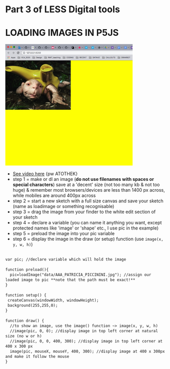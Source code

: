 # Part 3 of LESS Digital tools

# LOADING IMAGES IN P5JS 
<img src="https://github.com/karenanndonnachie/LESS/blob/main/previewImages/turtle_topLeft.JPG" width="400px"/><br/>
* [See video here](https://vimeo.com/602397543) {pw ATOTHEK}
* step 1 = make or dl an image (**do not use filenames with spaces or special characters**) save at a 'decent' size (not too many kb & not too huge) & remember most browsers/devices are less than 1400 px across, while mobiles are around 400px across
* step 2 = start a new sketch with a full size canvas and save your sketch (name as loadimage or something recognisable)
* step 3 = drag the image from your finder to the white edit section of your sketch
* step 4 = declare a variable (you can name it anything you want, except protected names like 'image' or 'shape' etc., I use pic in the example)
* step 5 = preload the image into your pic variable
* step 6 = display the image in the draw (or setup) function (use <code>image(x, y, w, h)</code>)

<pre>
<code>
var pic; //declare variable which will hold the image

function preload(){
  pic=loadImage("data/AAA_PATRICIA_PICCININI.jpg"); //assign our loaded image to pic **note that the path must be exact!**
}

function setup() {
 createCanvas(windowWidth, windowHeight);
 background(255,255,0);
}

function draw() {
  //to show an image, use the image() function ~> image(x, y, w, h)
  //image(pic, 0, 0); //display image in top left corner at natural size (no w or h)
  //image(pic, 0, 0, 400, 300); //display image in top left corner at 400 x 300 px
  image(pic, mouseX, mouseY, 400, 300); //display image at 400 x 300px and make it follow the mouse
}
</code>
</pre>


 
